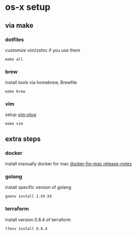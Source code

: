 # os-x setup

## via make

### dotfiles

*customize* vim/zshrc if you use them

```
make all
```

### brew

install tools via homebrew, Brewfile

```
make brew
```

### vim

setup [vim-plug](https://github.com/junegunn/vim-plug)

```
make vim
```

## extra steps

### docker

install manually docker for mac [docker-for-mac release-notes](https://docs.docker.com/docker-for-mac/release-notes/)

### golang

install specific version of golang

```
goenv install 1.XX.XX
```

### terraform

install version 0.8.4 of terraform

```
tfenv install 0.8.4
```
